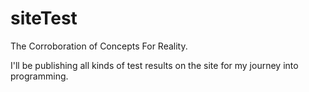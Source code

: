 # siteTest
The Corroboration of Concepts For Reality.


I'll be publishing all kinds of test results on the site for my journey into programming. 
